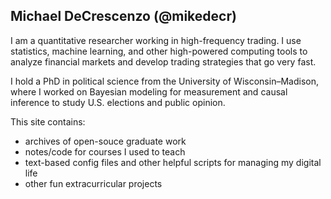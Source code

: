 ## Michael DeCrescenzo (@mikedecr)

I am a quantitative researcher working in high-frequency trading.
I use statistics, machine learning, and other high-powered computing tools to analyze financial markets and develop trading strategies that go very fast.

I hold a PhD in political science from the University of Wisconsin–Madison, where I worked on Bayesian modeling for measurement and causal inference to study U.S. elections and public opinion.

This site contains:

- archives of open-souce graduate work
- notes/code for courses I used to teach
- text-based config files and other helpful scripts for managing my digital life
- other fun extracurricular projects

